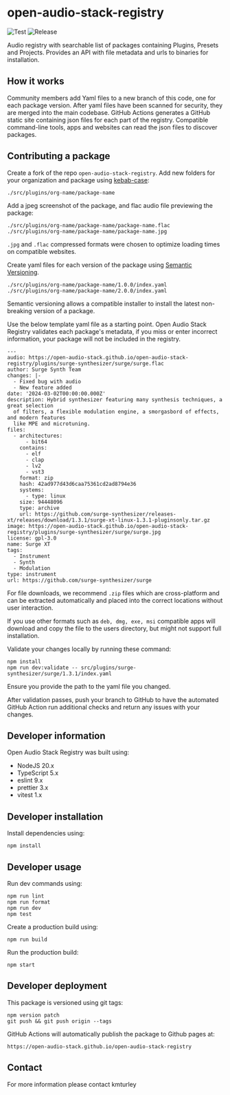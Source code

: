 # open-audio-stack-registry

![Test](https://github.com/open-audio-stack/open-audio-stack-registry/workflows/Test/badge.svg)
![Release](https://github.com/open-audio-stack/open-audio-stack-registry/workflows/Release/badge.svg)

Audio registry with searchable list of packages containing Plugins, Presets and Projects. Provides an API with file metadata and urls to binaries for installation.

## How it works

Community members add Yaml files to a new branch of this code, one for each package version.
After yaml files have been scanned for security, they are merged into the main codebase.
GitHub Actions generates a GitHub static site containing json files for each part of the registry.
Compatible command-line tools, apps and websites can read the json files to discover packages.

## Contributing a package

Create a fork of the repo `open-audio-stack-registry`. Add new folders for your organization and package using [kebab-case](https://developer.mozilla.org/en-US/docs/Glossary/Kebab_case):

    ./src/plugins/org-name/package-name

Add a jpeg screenshot of the package, and flac audio file previewing the package:

    ./src/plugins/org-name/package-name/package-name.flac
    ./src/plugins/org-name/package-name/package-name.jpg

`.jpg` and `.flac` compressed formats were chosen to optimize loading times on compatible websites.

Create yaml files for each version of the package using [Semantic Versioning](https://semver.org).

    ./src/plugins/org-name/package-name/1.0.0/index.yaml
    ./src/plugins/org-name/package-name/2.0.0/index.yaml

Semantic versioning allows a compatible installer to install the latest non-breaking version of a package.

Use the below template yaml file as a starting point. Open Audio Stack Registry validates each package's metadata,
if you miss or enter incorrect information, your package will not be included in the registry.

    ---
    audio: https://open-audio-stack.github.io/open-audio-stack-registry/plugins/surge-synthesizer/surge/surge.flac
    author: Surge Synth Team
    changes: |-
      - Fixed bug with audio
      - New feature added
    date: '2024-03-02T00:00:00.000Z'
    description: Hybrid synthesizer featuring many synthesis techniques, a great selection
      of filters, a flexible modulation engine, a smorgasbord of effects, and modern features
      like MPE and microtuning.
    files:
      - architectures:
          - bit64
        contains:
          - elf
          - clap
          - lv2
          - vst3
        format: zip
        hash: 42ad977d43d6caa75361cd2ad8794e36
        systems:
          - type: linux
        size: 94448096
        type: archive
        url: https://github.com/surge-synthesizer/releases-xt/releases/download/1.3.1/surge-xt-linux-1.3.1-pluginsonly.tar.gz
    image: https://open-audio-stack.github.io/open-audio-stack-registry/plugins/surge-synthesizer/surge/surge.jpg
    license: gpl-3.0
    name: Surge XT
    tags:
      - Instrument
      - Synth
      - Modulation
    type: instrument
    url: https://github.com/surge-synthesizer/surge

For file downloads, we recommend `.zip` files which are cross-platform and can be extracted automatically and placed into the correct locations without user interaction.

If you use other formats such as `deb, dmg, exe, msi` compatible apps will download and copy the file to the users directory, but might not support full installation.

Validate your changes locally by running these command:

    npm install
    npm run dev:validate -- src/plugins/surge-synthesizer/surge/1.3.1/index.yaml

Ensure you provide the path to the yaml file you changed.

After validation passes, push your branch to GitHub to have the automated GitHub Action run additional checks and return any issues with your changes.

## Developer information

Open Audio Stack Registry was built using:

- NodeJS 20.x
- TypeScript 5.x
- eslint 9.x
- prettier 3.x
- vitest 1.x

## Developer installation

Install dependencies using:

    npm install

## Developer usage

Run dev commands using:

    npm run lint
    npm run format
    npm run dev
    npm test

Create a production build using:

    npm run build

Run the production build:

    npm start

## Developer deployment

This package is versioned using git tags:

    npm version patch
    git push && git push origin --tags

GitHub Actions will automatically publish the package to Github pages at:

    https://open-audio-stack.github.io/open-audio-stack-registry

## Contact

For more information please contact kmturley

